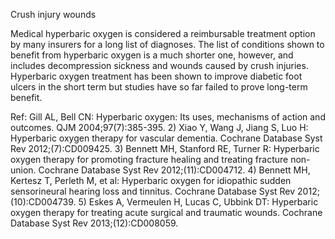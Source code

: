 Crush injury wounds

Medical hyperbaric oxygen is considered a reimbursable treatment option by many insurers for a long list of diagnoses. The list of conditions shown to benefit from hyperbaric oxygen is a much shorter one, however, and includes decompression sickness and wounds caused by crush injuries. Hyperbaric oxygen treatment has been shown to improve diabetic foot ulcers in the short term but studies have so far failed to prove long-term benefit.

Ref: Gill AL, Bell CN: Hyperbaric oxygen: Its uses, mechanisms of action and outcomes. QJM 2004;97(7):385-395. 2) Xiao Y, Wang J, Jiang S, Luo H: Hyperbaric oxygen therapy for vascular dementia. Cochrane Database Syst Rev 2012;(7):CD009425. 3) Bennett MH, Stanford RE, Turner R: Hyperbaric oxygen therapy for promoting fracture healing and treating fracture non-union. Cochrane Database Syst Rev 2012;(11):CD004712. 4) Bennett MH, Kertesz T, Perleth M, et al: Hyperbaric oxygen for idiopathic sudden sensorineural hearing loss and tinnitus. Cochrane Database Syst Rev 2012;(10):CD004739. 5) Eskes A, Vermeulen H, Lucas C, Ubbink DT: Hyperbaric oxygen therapy for treating acute surgical and traumatic wounds. Cochrane Database Syst Rev 2013;(12):CD008059.